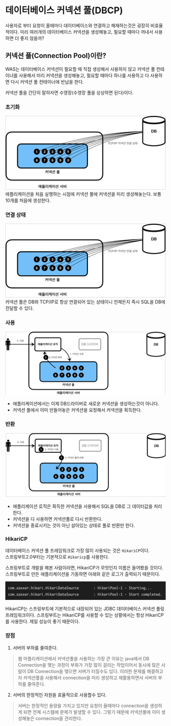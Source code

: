 # 데이터베이스 커넥션 풀(DBCP)
사용자로 부터 요청이 올때마다 데이터베이스와 연결하고 해재하는것은 굉장히 비효율적이다.
미리 여러개의 데이터베이스 커넥션을 생성해놓고, 필요할 때마다 꺼내서 사용하면 더 좋지 않을까?

## 커넥션 풀(Connection Pool)이란?
WAS는 데이터베이스 커넥션이 필요할 때 직접 생성해서 사용하지 않고 커넥션 풀 컨테이너를 사용해서 미리 커넥션을 생성해놓고, 필요할 때마다 하나를 사용하고 다 사용하면 다시 커넥션 풀 컨테이너에 반납을 한다.

커넥션 풀을 간단히 말하자면 수영장(수영장 풀을 상상하면 된다)이다.

### 초기화
![connectionpool2](./img/connectionpool.png)
애플리케이션을 처음 실행하는 시점에 커넥션 풀에 커넥션을 미리 생성해놓는다.
보통 10개를 처음에 생성한다.
### 연결 상태
![connectionpool](./img/connectionpool.png)
커넥션 풀은 DB와 TCP/IP로 항상 연결되어 있는 상태이니 언제든지 즉시 SQL을 DB에 전달할 수 있다.

### 사용
![connectionpool3](./img/connectionpool4.png)
+ 애플리케이션에서는 이제 DB드라이버로 새로운 커넥션을 생성하는것이 아니다.
+ 커넥션 풀에서 이미 만들어놓은 커넥션을 요청해서 커넥션을 획득한다.

### 반환
![connectionpool4](./img/connectionpool3.png)
+ 애플리케이션 로직은 획득한 커넥션을 사용해서 SQL을 DB로 그 데이터값을 처리한다.
+ 커넥션을 다 사용하면 커넥션풀로 다시 반환한다.
+ 커넥션을 종료시키는 것이 아닌 살아있는 상태로 풀로 반환만 한다.

### HikariCP
데이터베이스 커넥션 풀 프레임워크로 가장 많이 사용되는 것은 `HikariCP`이다.<br> 스프링부트2.0부터는 기본적으로 `Hikaricp`를 사용한다.

스프링부트로 개발을 해본 사람이라면, HikariCP가 무엇인지 이름은 들어봤을 것이다. 스프링부트로 만든 애플리케이션을 기동하면 아래와 같은 로그가 출력되기 때문이다.

![hikari](./img/hikari.png)

HikariCP는 스프링부트에 기본적으로 내장되어 있는 JDBC 데이터베이스 커넥션 풀링 프레임워크이다. 스프링부트는 HikariCP를 사용할 수 있는 상황에서는 항상 HikariCP를 사용한다. 제일 성능이 좋기 때문이다.
### 장점
1. 서버의 부하를 줄여준다.
> 웹 어플리케이션에서 커넥션풀을 사용하는 가장 큰 이유는 java에서 DB Connection을 맺는 과정이 부화가 가장 많이 걸리는 작업이어서 동시에 많은 사람이 DB Connection을 맺으면 서버가 터질수도 있다. 이러한 문제를 해결하고자 커넥션풀을 사용해서 connection을 미리 생성하고 재활용하면서 서버의 부하를 줄여준다.
2. 서버의 한정적인 자원을 효율적으로 사용할수 있다.
> 서버는 한정적인 용량을 가지고 있지만 요청이 올때마다 connection을 생성하게 되면 전체 시스템에 문제가 발생할 수 있다. 그렇기 때문에 커넥션풀에 이미 생성해놓은 connection을 관리한다.  

